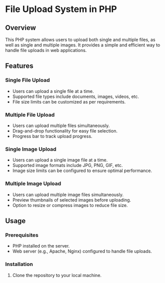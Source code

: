 # File Upload System in PHP

## Overview

This PHP system allows users to upload both single and multiple files, as well as single and multiple images. It provides a simple and efficient way to handle file uploads in web applications.

## Features

### Single File Upload
- Users can upload a single file at a time.
- Supported file types include documents, images, videos, etc.
- File size limits can be customized as per requirements.

### Multiple File Upload
- Users can upload multiple files simultaneously.
- Drag-and-drop functionality for easy file selection.
- Progress bar to track upload progress.

### Single Image Upload
- Users can upload a single image file at a time.
- Supported image formats include JPG, PNG, GIF, etc.
- Image size limits can be configured to ensure optimal performance.

### Multiple Image Upload
- Users can upload multiple image files simultaneously.
- Preview thumbnails of selected images before uploading.
- Option to resize or compress images to reduce file size.

## Usage

### Prerequisites
- PHP installed on the server.
- Web server (e.g., Apache, Nginx) configured to handle file uploads.

### Installation
1. Clone the repository to your local machine.
